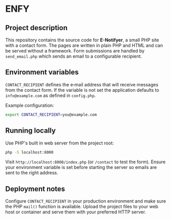 # ENFY

## Project description

This repository contains the source code for **E-Notifyer**, a small PHP site with a contact form. The pages are written in plain PHP and HTML and can be served without a framework. Form submissions are handled by `send_email.php` which sends an email to a configurable recipient.

## Environment variables

`CONTACT_RECIPIENT` defines the e‑mail address that will receive messages from the contact form. If the variable is not set the application defaults to `info@example.com` as defined in `config.php`.

Example configuration:

```bash
export CONTACT_RECIPIENT=you@example.com
```

## Running locally

Use PHP's built in web server from the project root:

```bash
php -S localhost:8000
```

Visit `http://localhost:8000/index.php` (or `/contact` to test the form). Ensure your environment variable is set before starting the server so emails are sent to the right address.

## Deployment notes

Configure `CONTACT_RECIPIENT` in your production environment and make sure the PHP `mail()` function is available. Upload the project files to your web host or container and serve them with your preferred HTTP server.
